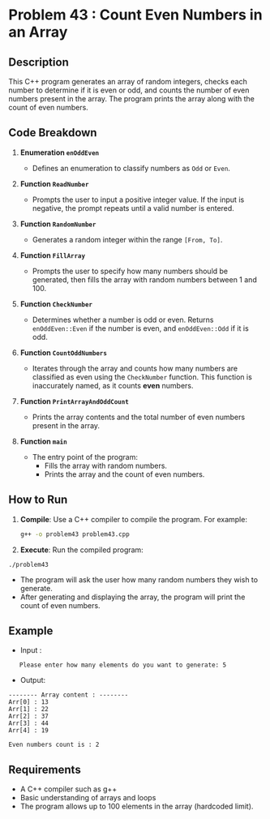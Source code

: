 # Problem 43 : Count Even Numbers in an Array

## Description
This C++ program generates an array of random integers, checks each number to determine if it is even or odd, and counts the number of even numbers present in the array. The program prints the array along with the count of even numbers.

## Code Breakdown

1. **Enumeration `enOddEven`**
   - Defines an enumeration to classify numbers as `Odd` or `Even`.

2. **Function `ReadNumber`**
   - Prompts the user to input a positive integer value. If the input is negative, the prompt repeats until a valid number is entered.

3. **Function `RandomNumber`**
   - Generates a random integer within the range `[From, To]`.

4. **Function `FillArray`**
   - Prompts the user to specify how many numbers should be generated, then fills the array with random numbers between 1 and 100.

5. **Function `CheckNumber`**
   - Determines whether a number is odd or even. Returns `enOddEven::Even` if the number is even, and `enOddEven::Odd` if it is odd.

6. **Function `CountOddNumbers`**
   - Iterates through the array and counts how many numbers are classified as even using the `CheckNumber` function. This function is inaccurately named, as it counts **even** numbers.

7. **Function `PrintArrayAndOddCount`**
   - Prints the array contents and the total number of even numbers present in the array.

8. **Function `main`**
   - The entry point of the program:
     - Fills the array with random numbers.
     - Prints the array and the count of even numbers.

## How to Run

1. **Compile**: Use a C++ compiler to compile the program. For example:
   ```bash
   g++ -o problem43 problem43.cpp
   ```

 2. **Execute**: Run the compiled program:
 ```
./problem43
 ```
* The program will ask the user how many random numbers they wish to generate.
* After generating and displaying the array, the program will print the count of even numbers.
## Example
- Input :
 ```
	Please enter how many elements do you want to generate: 5
 ```
 -  Output:
```
-------- Array content : --------
Arr[0] : 13
Arr[1] : 22
Arr[2] : 37
Arr[3] : 44
Arr[4] : 19

Even numbers count is : 2
```
## Requirements
- A C++ compiler such as g++
- Basic understanding of arrays and loops
- The program allows up to 100 elements in the array (hardcoded limit).